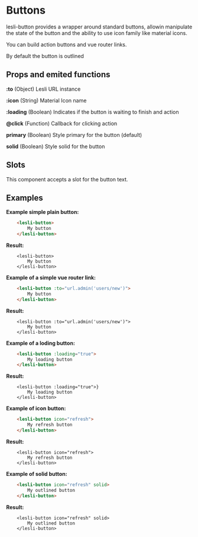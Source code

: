 # Buttons

lesli-button provides a wrapper around standard buttons, allowin manipulate the state of the button and the ability to use icon family like material icons.

You can build action buttons and vue router links.

By default the button is outlined

## Props and emited functions
**:to**
(Object) Lesli URL instance 

**:icon**
(String) Material Icon name

**:loading**
(Boolean) Indicates if the button is waiting to finish and action

**@click**
(Function) Callback for clicking action

**primary**
(Boolean) Style primary for the button (default)

**solid**
(Boolean) Style solid for the button 

## Slots
This component accepts a slot for the button text.

## Examples

**Example simple plain button:**

```html
    <lesli-button>
        My button
    </lesli-button>
```

**Result:**

```raw
    <lesli-button>
        My button
    </lesli-button>
```

**Example of a simple vue router link:**

```html
    <lesli-button :to="url.admin('users/new')">
        My button
    </lesli-button>
```

**Result:**

```raw
    <lesli-button :to="url.admin('users/new')">
        My button
    </lesli-button>
```

**Example of a loding button:**

```html
    <lesli-button :loading="true">
        My loading button
    </lesli-button>
```

**Result:**

```raw
    <lesli-button :loading="true">}
        My loading button
    </lesli-button>
```

**Example of icon button:**

```html
    <lesli-button icon="refresh">
        My refresh button
    </lesli-button>
```

**Result:**

```raw
    <lesli-button icon="refresh">
        My refresh button
    </lesli-button>
```
**Example of solid button:**

```html
    <lesli-button icon="refresh" solid>
        My outlined button
    </lesli-button>
```

**Result:**

```raw
    <lesli-button icon="refresh" solid>
        My outlined button
    </lesli-button>
```
